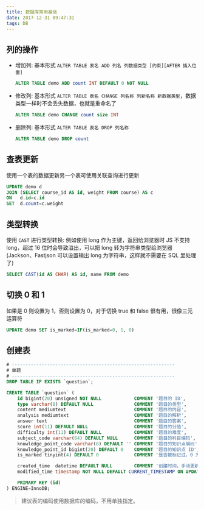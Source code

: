 ```yaml
---
title: 数据库常用基础
date: 2017-12-31 09:47:31
tags: DB
---
```


## 列的操作

* 增加列: 基本形式 `ALTER TABLE 表名 ADD 列名 列数据类型 [约束][AFTER 插入位置]`

  ```sql
  ALTER TABLE demo ADD count INT DEFAULT 0 NOT NULL
  ```

* 修改列: 基本形式 `ALTER TABLE 表名 CHANGE 列名称 列新名称 新数据类型`，数据类型一样时不会丢失数据，也就是重命名了

  ```sql
  ALTER TABLE demo CHANGE count size INT
  ```

* 删除列: 基本形式 `ALTER TABLE 表名 DROP 列名称`

  ```sql
  ALTER TABLE demo DROP count
  ```

## 查表更新

使用一个表的数据更新另一个表可使用关联查询进行更新

```sql
UPDATE demo d 
JOIN (SELECT course_id AS id, weight FROM course) AS c 
ON   d.id=c.id 
SET  d.count=c.weight
```

<!--more-->

## 类型转换

使用 `CAST` 进行类型转换: 例如使用 long 作为主键，返回给浏览器时 JS 不支持 long，超过 16 位时会导致溢出，可以把 long 转为字符串类型给浏览器(Jackson、Fastjson 可以设置输出 long 为字符串，这样就不需要在 SQL 里处理了)

```sql
SELECT CAST(id AS CHAR) AS id, name FROM demo
```

## 切换 0 和 1

如果是 0 则设置为 1，否则设置为 0，对于切换 true 和 false 很有用，很像三元运算符

```sql
UPDATE demo SET is_marked=IF(is_marked=0, 1, 0)
```

## 创建表

```sql
# ------------------------------------------------------------
# 单题
# ------------------------------------------------------------
DROP TABLE IF EXISTS `question`;

CREATE TABLE `question` (
    id bigint(20) unsigned NOT NULL            COMMENT '题目的 ID',
    type varchar(8) DEFAULT NULL               COMMENT '题目的类型',
    content mediumtext                         COMMENT '题目的内容',
    analysis mediumtext                        COMMENT '题目的解析',
    answer text                                COMMENT '题目的答案',
    score int(11) DEFAULT NULL                 COMMENT '题目的分值',
    difficulty int(11) DEFAULT NULL            COMMENT '题目的难度',
    subject_code varchar(64) DEFAULT NULL      COMMENT '题目的科目编码',
    knowledge_point_code varchar(8) DEFAULT '' COMMENT '题目的知识点编码',
    knowledge_point_id bigint(20) DEFAULT 0    COMMENT '题目的知识点 ID',
    is_marked tinyint(4) DEFAULT 0             COMMENT '是否被标记过，0 为未标记，1 为已标记',

    created_time  datetime DEFAULT NULL        COMMENT '创建时间，手动更新，插入时可以用 now()',
    modified_time timestamp NOT NULL DEFAULT CURRENT_TIMESTAMP ON UPDATE CURRENT_TIMESTAMP COMMENT '最后更新时间，自动更新', 

    PRIMARY KEY (id)
) ENGINE=InnoDB;
```

> 建议表的编码使用数据库的编码，不用单独指定。


